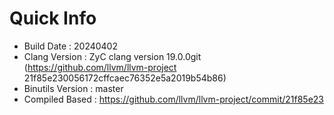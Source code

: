 # Quick Info
* Build Date : 20240402
* Clang Version : ZyC clang version 19.0.0git (https://github.com/llvm/llvm-project 21f85e230056172cffcaec76352e5a2019b54b86)
* Binutils Version : master
* Compiled Based : https://github.com/llvm/llvm-project/commit/21f85e23

